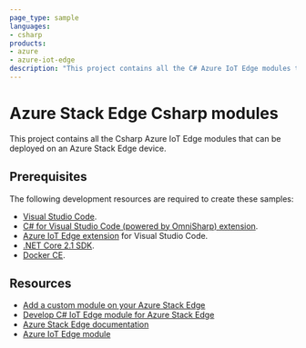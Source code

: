 ```yaml
---
page_type: sample
languages:
- csharp
products:
- azure
- azure-iot-edge
description: "This project contains all the C# Azure IoT Edge modules that can be deployed on an Azure Stack Edge device."
---
```


# Azure Stack Edge Csharp modules

This project contains all the Csharp Azure IoT Edge modules that can be deployed on an Azure Stack Edge device. 

## Prerequisites

The following development resources are required to create these samples:

- [Visual Studio Code](https://code.visualstudio.com/).
- [C# for Visual Studio Code (powered by OmniSharp) extension](https://marketplace.visualstudio.com/items?itemName=ms-vscode.csharp).
- [Azure IoT Edge extension](https://marketplace.visualstudio.com/items?itemName=vsciot-vscode.azure-iot-edge) for Visual Studio Code.
- [.NET Core 2.1 SDK](https://www.microsoft.com/net/download).
- [Docker CE](https://store.docker.com/editions/community/docker-ce-desktop-windows). 

## Resources

- [Add a custom module on your Azure Stack Edge](https://docs.microsoft.com/azure/databox-online/azure-stack-edge-deploy-configure-compute)
- [Develop C# IoT Edge module for Azure Stack Edge](https://docs.microsoft.com/azure/databox-online/azure-stack-edge-create-iot-edge-module) 
- [Azure Stack Edge documentation](https://docs.microsoft.com/en-us/azure/databox-online/)
- [Azure IoT Edge module](https://docs.microsoft.com/azure/iot-edge/tutorial-csharp-module)
